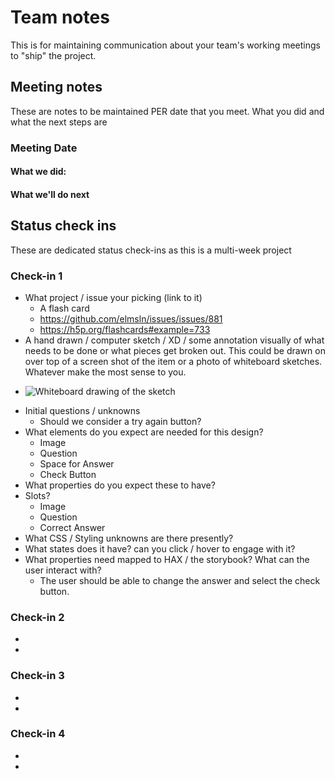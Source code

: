 # Team notes
This is for maintaining communication about your team's working meetings to "ship" the project.

## Meeting notes
These are notes to be maintained PER date that you meet. What you did and what the next steps are
### Meeting Date

#### What we did:


#### What we'll do next


## Status check ins
These are dedicated status check-ins as this is a multi-week project
### Check-in 1
- What project / issue your picking (link to it)
  * A flash card
  * https://github.com/elmsln/issues/issues/881
  * https://h5p.org/flashcards#example=733
- A hand drawn / computer sketch / XD / some annotation visually of what needs to be done or what pieces get broken out. This could be drawn on over top of a screen shot of the item or a photo of whiteboard sketches. Whatever make the most sense to you.
* ![Whiteboard drawing of the sketch](https://user-images.githubusercontent.com/54961655/140581038-10c788ee-e080-4ac7-bebd-bab248d2a23a.jpg)
- Initial questions / unknowns
  * Should we consider a try again button?
- What elements do you expect are needed for this design?
  * Image
  * Question
  * Space for Answer 
  * Check Button
- What properties do you expect these to have?
- Slots?
  * Image
  * Question
  * Correct Answer
- What CSS / Styling unknowns are there presently?
- What states does it have? can you click / hover to engage with it?
- What properties need mapped to HAX / the storybook? What can the user interact with?
  * The user should be able to change the answer and select the check button.
### Check-in 2
- 
- 
### Check-in 3
- 
- 
### Check-in 4
- 
- 

